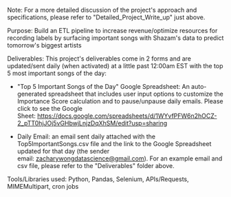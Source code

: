 Note: For a more detailed discussion of the project's approach and specifications, please refer to "Detailed_Project_Write_up" just above. 

Purpose: Build an ETL pipeline to increase revenue/optimize resources for recording labels by surfacing important songs with Shazam's data to predict tomorrow's biggest artists

Deliverables: This project's deliverables come in 2 forms and are updated/sent daily (when activated) at a little past 12:00am EST with the top 5 most important songs of the day:

* "Top 5 Important Songs of the Day" Google Spreadsheet: An auto-generated spreadsheet that includes user input options to customize the Importance Score calculation and to pause/unpause daily emails. Please click to see the Google Sheet: https://docs.google.com/spreadsheets/d/1WYvfPFW6n2hOCZ-2_pTT0hjJOj5vGHbwjLnjzDqXhSM/edit?usp=sharing

* Daily Email: an email sent daily attached with the Top5ImportantSongs.csv file and the link to the Google Spreadsheet updated for that day (the sender email: zacharywongdatascience@gmail.com). For an example email and csv file, please refer to the "Deliverables" folder above. 

Tools/Libraries used: Python, Pandas, Selenium, APIs/Requests, MIMEMultipart, cron jobs

